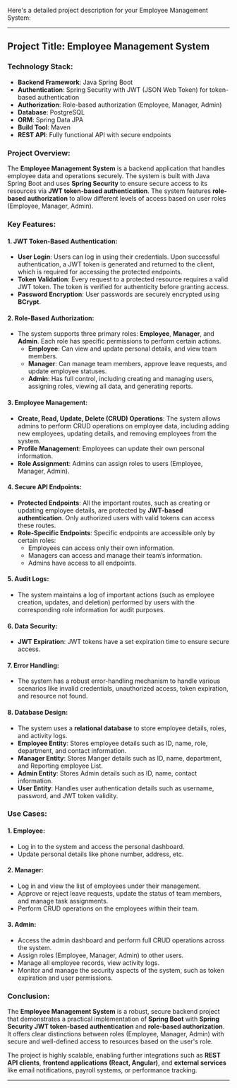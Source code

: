 Here's a detailed project description for your Employee Management System:

---

## **Project Title**: Employee Management System

### **Technology Stack**:
- **Backend Framework**: Java Spring Boot
- **Authentication**: Spring Security with JWT (JSON Web Token) for token-based authentication
- **Authorization**: Role-based authorization (Employee, Manager, Admin)
- **Database**: PostgreSQL
- **ORM**: Spring Data JPA
- **Build Tool**: Maven 
- **REST API**: Fully functional API with secure endpoints

### **Project Overview**:
The **Employee Management System** is a backend application that handles employee data and operations securely. The system is built with Java Spring Boot and uses **Spring Security** to ensure secure access to its resources via **JWT token-based authentication**. The system features **role-based authorization** to allow different levels of access based on user roles (Employee, Manager, Admin).

### **Key Features**:

#### 1. **JWT Token-Based Authentication**:
   - **User Login**: Users can log in using their credentials. Upon successful authentication, a JWT token is generated and returned to the client, which is required for accessing the protected endpoints.
   - **Token Validation**: Every request to a protected resource requires a valid JWT token. The token is verified for authenticity before granting access.
   - **Password Encryption**: User passwords are securely encrypted using **BCrypt**.

#### 2. **Role-Based Authorization**:
   - The system supports three primary roles: **Employee**, **Manager**, and **Admin**. Each role has specific permissions to perform certain actions.
     - **Employee**: Can view and update personal details, and view team members.
     - **Manager**: Can manage team members, approve leave requests, and update employee statuses.
     - **Admin**: Has full control, including creating and managing users, assigning roles, viewing all data, and generating reports.

#### 3. **Employee Management**:
   - **Create, Read, Update, Delete (CRUD) Operations**: The system allows admins to perform CRUD operations on employee data, including adding new employees, updating details, and removing employees from the system.
   - **Profile Management**: Employees can update their own personal information.
   - **Role Assignment**: Admins can assign roles to users (Employee, Manager, Admin).

#### 4. **Secure API Endpoints**:
   - **Protected Endpoints**: All the important routes, such as creating or updating employee details, are protected by **JWT-based authentication**. Only authorized users with valid tokens can access these routes.
   - **Role-Specific Endpoints**: Specific endpoints are accessible only by certain roles:
     - Employees can access only their own information.
     - Managers can access and manage their team’s information.
     - Admins have access to all endpoints.

#### 5. **Audit Logs**:
   - The system maintains a log of important actions (such as employee creation, updates, and deletion) performed by users with the corresponding role information for audit purposes.

#### 6. **Data Security**:
   - **JWT Expiration**: JWT tokens have a set expiration time to ensure secure access.

#### 7. **Error Handling**:
   - The system has a robust error-handling mechanism to handle various scenarios like invalid credentials, unauthorized access, token expiration, and resource not found.

#### 8. **Database Design**:
   - The system uses a **relational database** to store employee details, roles, and activity logs.
   - **Employee Entity**: Stores employee details such as ID, name, role, department, and contact information.
   - **Manager Entity**: Stores Manger details such as ID, name, department, and Reporting employee List.
   - **Admin Entity**: Stores Admin details such as ID, name, contact information.
   - **User Entity**: Handles user authentication details such as username, password, and JWT token validity.

### **Use Cases**:

#### 1. **Employee**:
   - Log in to the system and access the personal dashboard.
   - Update personal details like phone number, address, etc.

#### 2. **Manager**:
   - Log in and view the list of employees under their management.
   - Approve or reject leave requests, update the status of team members, and manage task assignments.
   - Perform CRUD operations on the employees within their team.

#### 3. **Admin**:
   - Access the admin dashboard and perform full CRUD operations across the system.
   - Assign roles (Employee, Manager, Admin) to other users.
   - Manage all employee records, view activity logs.
   - Monitor and manage the security aspects of the system, such as token expiration and user permissions.

### **Conclusion**:
The **Employee Management System** is a robust, secure backend project that demonstrates a practical implementation of **Spring Boot** with **Spring Security JWT token-based authentication** and **role-based authorization**. It offers clear distinctions between roles (Employee, Manager, Admin) with secure and well-defined access to resources based on the user's role.

The project is highly scalable, enabling further integrations such as **REST API clients**, **frontend applications (React, Angular)**, and **external services** like email notifications, payroll systems, or performance tracking.

---
